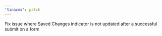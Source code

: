 ```yaml
---
'tinacms': patch
---
```


Fix issue where Saved Changes indicator is not updated after a successful submit on a form
